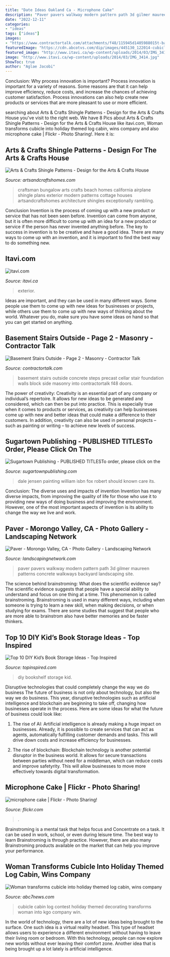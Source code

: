 ```yaml
---
title: "Date Ideas Oakland Ca - Microphone Cake"
description: "Paver pavers walkway modern pattern path 3d gilmer maureen patterns concrete walkways backyard landscaping site"
date: "2022-12-11"
categories:
- "ideas"
tags: ["ideas"]
images:
- "https://www.contractortalk.com/attachments/f48/115945d1405988015t-basement-stairs-outside-image-1527218923.jpg"
featuredImage: "https://cdn.abcotvs.com/dip/images/445130_122014-cubicle-newest-img.jpg?w=1600"
featured_image: "http://www.itavi.ca/wp-content/uploads/2014/03/IMG_3414.jpg"
image: "http://www.itavi.ca/wp-content/uploads/2014/03/IMG_3414.jpg"
ShowToc: true
author: "Aglae Jacobi"
---
```



Conclusion: Why process innovation is important?
Process innovation is important for a variety of reasons. Some reasons are that it can help improve efficiency, reduce costs, and increase the chances of achieving customer satisfaction. Process innovations can also help create new products or services that are more pleasant to use or more efficient.

	

		
searching about Arts &amp; Crafts Shingle Patterns - Design for the Arts &amp; Crafts House you've visit to the right web. We have 8 Pics about Arts &amp; Crafts Shingle Patterns - Design for the Arts &amp; Crafts House like itavi.com, Woman transforms cubicle into holiday themed log cabin, wins company and also microphone cake | Flickr - Photo Sharing!. Here it is:
		
    
## Arts &amp; Crafts Shingle Patterns - Design For The Arts &amp; Crafts House

<img loading=lazy src="https://artsandcraftshomes.com/.image/t_share/MTQ0NDY2MzAxMzg2NzYyMTM5/1_calbungalowcom_ach_su16.jpg" onerror="this.onerror=null;this.src='https://tse2.mm.bing.net/th?id=OIP.9a9BGEbC1Mb51_lfIkzYsgHaFj&amp;pid=15.1';" alt="Arts &amp; Crafts Shingle Patterns - Design for the Arts &amp; Crafts House">

_Source: artsandcraftshomes.com_

>craftsman bungalow arts crafts beach homes california airplane shingle plans exterior modern patterns cottage houses artsandcraftshomes architecture shingles exceptionally rambling. 

	

Conclusion
Invention is the process of coming up with a new product or service that has not been seen before. Invention can come from anyone, but it is often more difficult to come up with an idea for a new product or service if the person has never invented anything before. The key to success in invention is to be creative and have a good idea. There are many ways to come up with an invention, and it is important to find the best way to do something new.

    
## Itavi.com

<img loading=lazy src="http://www.itavi.ca/wp-content/uploads/2014/03/IMG_3414.jpg" onerror="this.onerror=null;this.src='https://tse3.mm.bing.net/th?id=OIP.i37fdWa4K_grcK8sQVELfgAAAA&amp;pid=15.1';" alt="itavi.com">

_Source: itavi.ca_

>exterior. 

	

Ideas are important, and they can be used in many different ways. Some people use them to come up with new ideas for businesses or projects, while others use them to come up with new ways of thinking about the world. Whatever you do, make sure you have some ideas on hand so that you can get started on anything.

    
## Basement Stairs Outside - Page 2 - Masonry - Contractor Talk

<img loading=lazy src="https://www.contractortalk.com/attachments/f48/115945d1405988015t-basement-stairs-outside-image-1527218923.jpg" onerror="this.onerror=null;this.src='https://tse3.mm.bing.net/th?id=OIP.d8vPxK_p8yiimJTRQvQAggHaJ4&amp;pid=15.1';" alt="Basement Stairs Outside - Page 2 - Masonry - Contractor Talk">

_Source: contractortalk.com_

>basement stairs outside concrete steps precast cellar stair foundation walls block side masonry into contractortalk f48 doors. 

	

The power of creativity:
Creativity is an essential part of any company or individual’s repertoire. It allows for new ideas to be generated and considered, which can then be put into practice. This is especially true when it comes to products or services, as creativity can help businesses come up with new and better ideas that could make a difference to their customers. In addition, creativity can also be used in personal projects – such as painting or writing – to achieve new levels of success.

    
## Sugartown Publishing - PUBLISHED TITLESTo Order, Please Click On The

<img loading=lazy src="http://sugartownpublishing.com/yahoo_site_admin/assets/images/Dale_Jensen_3_1-13-14.69134332_std.jpg" onerror="this.onerror=null;this.src='https://tse2.mm.bing.net/th?id=OIP.AW7DVqdrswO_cchVroGiJQHaFx&amp;pid=15.1';" alt="Sugartown Publishing - PUBLISHED TITLESTo order, please click on the">

_Source: sugartownpublishing.com_

>dale jensen painting william isbn fox robert should known care its. 

	

Conclusion: The diverse uses and impacts of invention
Invention has many diverse impacts, from improving the quality of life for those who use it to providing new ways of doing business and improving the environment. However, one of the most important aspects of invention is its ability to change the way we live and work.

    
## Paver - Morongo Valley, CA - Photo Gallery - Landscaping Network

<img loading=lazy src="https://images.landscapingnetwork.com/pictures/images/800x642Max/paver_85/paver-path-3d-pavers-paver-pattern-modern-pavers-maureen-gilmer_4836.jpg" onerror="this.onerror=null;this.src='https://tse2.mm.bing.net/th?id=OIP.X4D1PtDQ7_sVc4UBWFqbogHaJ3&amp;pid=15.1';" alt="Paver - Morongo Valley, CA - Photo Gallery - Landscaping Network">

_Source: landscapingnetwork.com_

>paver pavers walkway modern pattern path 3d gilmer maureen patterns concrete walkways backyard landscaping site. 

	

The science behind brainstroming: What does the scientific evidence say?
The scientific evidence suggests that people have a special ability to understand and focus on one thing at a time. This phenomenon is called brainstroming. Brainstroming is used in many different ways, including when someone is trying to learn a new skill, when making decisions, or when studying for exams. There are some studies that suggest that people who are more able to brainstrom also have better memories and be faster thinkers.

    
## Top 10 DIY Kid’s Book Storage Ideas - Top Inspired

<img loading=lazy src="https://www.topinspired.com/wp-content/uploads/2014/01/House-Bookshelf.jpg" onerror="this.onerror=null;this.src='https://tse2.mm.bing.net/th?id=OIP.sZs-LxiCitH9u5uwzZwqqAHaLG&amp;pid=15.1';" alt="Top 10 DIY Kid’s Book Storage Ideas - Top Inspired">

_Source: topinspired.com_

>diy bookshelf storage kid. 

	

Disruptive technologies that could completely change the way we do business
The future of business is not only about technology, but also the way we do business. This year, disruptive technologies such as artificial intelligence and blockchain are beginning to take off, changing how businesses operate in the process. Here are some ideas for what the future of business could look like:
1. The rise of AI: Artificial intelligence is already making a huge impact on businesses. Already, it is possible to create services that can act as agents, automatically fulfilling customer demands and tasks. This will drive down costs and increase efficiency for businesses.

2. The rise of blockchain: Blockchain technology is another potential disruptor in the business world. It allows for secure transactions between parties without need for a middleman, which can reduce costs and improve safetyrity. This will allow businesses to move more effectively towards digital transformation.


    
## Microphone Cake | Flickr - Photo Sharing!

<img loading=lazy src="http://farm5.staticflickr.com/4080/4850067896_a7cd1a9e7d_z.jpg" onerror="this.onerror=null;this.src='https://tse2.mm.bing.net/th?id=OIP.0MsGNSijvcL-_oE2SScG6AAAAA&amp;pid=15.1';" alt="microphone cake | Flickr - Photo Sharing!">

_Source: flickr.com_

>. 

	

Brainstroming is a mental task that helps focus and Concentrate on a task. It can be used in work, school, or even during leisure time. The best way to learn Brainstroming is through practice. However, there are also many Brainstroming products available on the market that can help you improve your performance.

    
## Woman Transforms Cubicle Into Holiday Themed Log Cabin, Wins Company

<img loading=lazy src="https://cdn.abcotvs.com/dip/images/445130_122014-cubicle-newest-img.jpg?w=1600" onerror="this.onerror=null;this.src='https://tse2.mm.bing.net/th?id=OIP.wbcE6muQLqUVcHfSJt7mawHaEK&amp;pid=15.1';" alt="Woman transforms cubicle into holiday themed log cabin, wins company">

_Source: abc7news.com_

>cubicle cabin log contest holiday themed decorating transforms woman into kgo company win. 

	

In the world of technology, there are a lot of new ideas being brought to the surface. One such idea is a virtual reality headset. This type of headset allows users to experience a different environment without having to leave their living room or bedroom. With this technology, people can now explore new worlds without ever leaving their comfort zone. Another idea that is being brought up a lot lately is artificial intelligence.

